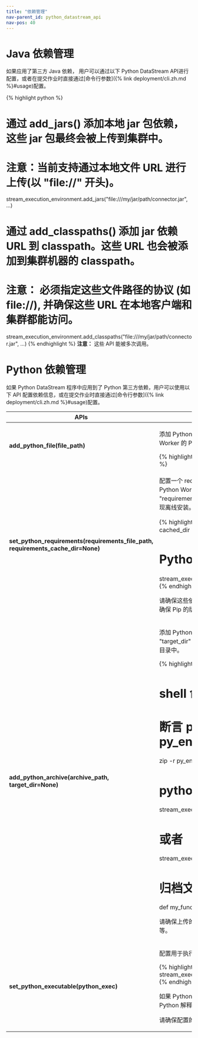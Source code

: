 ```yaml
---
title: "依赖管理"
nav-parent_id: python_datastream_api
nav-pos: 40
---
```

<!--
Licensed to the Apache Software Foundation (ASF) under one
or more contributor license agreements.  See the NOTICE file
distributed with this work for additional information
regarding copyright ownership.  The ASF licenses this file
to you under the Apache License, Version 2.0 (the
"License"); you may not use this file except in compliance
with the License.  You may obtain a copy of the License at

  http://www.apache.org/licenses/LICENSE-2.0

Unless required by applicable law or agreed to in writing,
software distributed under the License is distributed on an
"AS IS" BASIS, WITHOUT WARRANTIES OR CONDITIONS OF ANY
KIND, either express or implied.  See the License for the
specific language governing permissions and limitations
under the License.
-->

<a name="java-dependency-in-python-program"/>

# Java 依赖管理

如果应用了第三方 Java 依赖， 用户可以通过以下 Python DataStream API进行配置，或者在提交作业时直接通过[命令行参数]({% link deployment/cli.zh.md %}#usage)配置。

{% highlight python %}
# 通过 add_jars() 添加本地 jar 包依赖，这些 jar 包最终会被上传到集群中。
# 注意：当前支持通过本地文件 URL 进行上传(以 "file://" 开头)。
stream_execution_environment.add_jars("file:///my/jar/path/connector.jar", ...)

# 通过 add_classpaths() 添加 jar 依赖 URL 到 classpath。这些 URL 也会被添加到集群机器的 classpath。
# 注意： 必须指定这些文件路径的协议 (如 file://), 并确保这些 URL 在本地客户端和集群都能访问。
stream_execution_environment.add_classpaths("file:///my/jar/path/connector.jar", ...)
{% endhighlight %}
**注意：** 这些 API 能被多次调用。

<a name="python-dependency-in-python-program"/>

# Python 依赖管理
如果 Python DataStream 程序中应用到了 Python 第三方依赖，用户可以使用以下 API 配置依赖信息，或在提交作业时直接通过[命令行参数]({% link deployment/cli.zh.md %}#usage)配置。

<table class="table table-bordered">
  <thead>
    <tr>
      <th class="text-left" style="width: 20%">APIs</th>
      <th class="text-left">Description</th>
    </tr>
  </thead>

  <tbody>
    <tr>
      <td><strong>add_python_file(file_path)</strong></td>
      <td>
        <p>添加 Python 文件依赖，可以是 Python文件、Python 包或本地文件目录。它们最终会被添加到 Python Worker 的 PYTHONPATH 中，从而让 Python 函数能够正确访问读取。</p>
{% highlight python %}
stream_execution_environment.add_python_file(file_path)
{% endhighlight %}
      </td>
    </tr>
    <tr>
      <td><strong>set_python_requirements(requirements_file_path, requirements_cache_dir=None)</strong></td>
      <td>
        <p>配置一个 requirements.txt 文件用于指定 Python 第三方依赖，这些依赖会被安装到一个临时目录并添加到 Python Worker 的 PYTHONPATH 中。对于在集群中无法访问的外部依赖，用户可以通过 "requirements_cached_dir" 参数指定一个包含这些依赖安装包的目录，这个目录文件会被上传到集群并实现离线安装。</p>
{% highlight python %}
# shell 命令
echo numpy==1.16.5 > requirements.txt
pip download -d cached_dir -r requirements.txt --no-binary :all:

# Python 代码
stream_execution_environment.set_python_requirements("/path/to/requirements.txt", "cached_dir")
{% endhighlight %}
        <p>请确保这些依赖安装包和集群运行环境所使用的 Python 版本相匹配。此外，这些依赖将通过 Pip 安装， 请确保 Pip 的版本（version >= 7.1.0） 和 Setuptools 的版本（version >= 37.0.0）符合要求。</p>
      </td>
    </tr>
    <tr>
      <td><strong>add_python_archive(archive_path, target_dir=None)</strong></td>
      <td>
        <p>添加 Python 归档文件依赖。归档文件内的文件将会被提取到 Python Worker 的工作目录下。如果指定了 "target_dir" 参数，归档文件则会被提取到指定名字的目录文件中，否则文件被提取到和归档文件名相同的目录中。</p>
{% highlight python %}
# shell 命令
# 断言 python 解释器的相对路径是 py_env/bin/python
zip -r py_env.zip py_env

# python 代码
stream_execution_environment.add_python_archive("/path/to/py_env.zip")
# 或者
stream_execution_environment.add_python_archive("/path/to/py_env.zip", "myenv")

# 归档文件中的文件可以被 Python 函数读取
def my_func():
    with open("myenv/py_env/data/data.txt") as f:
        ...
{% endhighlight %}
        <p>请确保上传的 Python 环境和集群运行环境匹配。目前只支持上传 zip 格式的文件，如 zip, jar, whl, egg等等。</p>
      </td>
    </tr>
    <tr>
      <td><strong>set_python_executable(python_exec)</strong></td>
      <td>
        <p>配置用于执行 Python Worker 的 Python 解释器路径，如 "/usr/local/bin/python3"。</p>
{% highlight python %}
stream_execution_environment.add_python_archive("/path/to/py_env.zip")
stream_execution_environment.get_config().set_python_executable("py_env.zip/py_env/bin/python")
{% endhighlight %}
        <p>如果 Python 解释器的路径指向上传的 Python 归档文件，那么通过 set_python_executable 设置的 Python 解释器的路径必须是相对路径。</p>
        <p>请确保配置的 Python 环境和集群运行环境匹配。</p>
      </td>
    </tr>
  </tbody>
</table>

